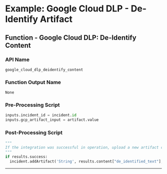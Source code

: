 <!--DO NOT MANUALLY EDIT THIS FILE-->
<!--THIS FILE IS AUTOMATICALLY GENERATED WITH resilient-circuits codegen-->
# Example: Google Cloud DLP - De-Identify Artifact


## Function - Google Cloud DLP: De-Identify Content

### API Name
`google_cloud_dlp_deidentify_content`

### Function Output Name
`None`

### Pre-Processing Script
```python
inputs.incident_id = incident.id
inputs.gcp_artifact_input = artifact.value
```

### Post-Processing Script
```python
"""
If the integration was successful in operation, upload a new artifact containing the now de-identified text. 
"""
if results.success:
  incident.addArtifact('String', results.content["de_identified_text"], "De-Identified using Google Cloud DLP")
```
---
